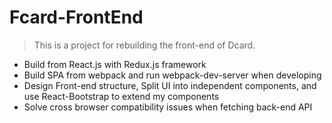 # Fcard-FrontEnd
> This is a project for rebuilding the front-end of Dcard.
* Build from React.js with Redux.js framework
* Build SPA from webpack and run webpack-dev-server when developing
* Design Front-end structure, Split UI into independent components, and use React-Bootstrap to extend my components
* Solve cross browser compatibility issues when fetching back-end API

